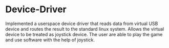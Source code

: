# Device-Driver
Implemented a userspace device driver that reads data from virtual USB device and routes the result to the standard linux system. Allows the virtual device to be treated as joystick device. The user are able to play the game and use software with the help of joystick. 
